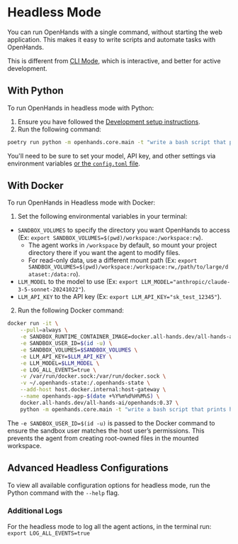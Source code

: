 # Headless Mode

You can run OpenHands with a single command, without starting the web application.
This makes it easy to write scripts and automate tasks with OpenHands.

This is different from [CLI Mode](cli-mode), which is interactive, and better for active development.

## With Python

To run OpenHands in headless mode with Python:
1. Ensure you have followed the [Development setup instructions](https://github.com/All-Hands-AI/OpenHands/blob/main/Development.md).
2. Run the following command:
```bash
poetry run python -m openhands.core.main -t "write a bash script that prints hi"
```

You'll need to be sure to set your model, API key, and other settings via environment variables
[or the `config.toml` file](https://github.com/All-Hands-AI/OpenHands/blob/main/config.template.toml).

## With Docker

To run OpenHands in Headless mode with Docker:

1. Set the following environmental variables in your terminal:

- `SANDBOX_VOLUMES` to specify the directory you want OpenHands to access (Ex: `export SANDBOX_VOLUMES=$(pwd)/workspace:/workspace:rw`).
  - The agent works in `/workspace` by default, so mount your project directory there if you want the agent to modify files.
  - For read-only data, use a different mount path (Ex: `export SANDBOX_VOLUMES=$(pwd)/workspace:/workspace:rw,/path/to/large/dataset:/data:ro`).
- `LLM_MODEL` to the model to use (Ex: `export LLM_MODEL="anthropic/claude-3-5-sonnet-20241022"`).
- `LLM_API_KEY` to the API key (Ex: `export LLM_API_KEY="sk_test_12345"`).

2. Run the following Docker command:

```bash
docker run -it \
    --pull=always \
    -e SANDBOX_RUNTIME_CONTAINER_IMAGE=docker.all-hands.dev/all-hands-ai/runtime:0.37-nikolaik \
    -e SANDBOX_USER_ID=$(id -u) \
    -e SANDBOX_VOLUMES=$SANDBOX_VOLUMES \
    -e LLM_API_KEY=$LLM_API_KEY \
    -e LLM_MODEL=$LLM_MODEL \
    -e LOG_ALL_EVENTS=true \
    -v /var/run/docker.sock:/var/run/docker.sock \
    -v ~/.openhands-state:/.openhands-state \
    --add-host host.docker.internal:host-gateway \
    --name openhands-app-$(date +%Y%m%d%H%M%S) \
    docker.all-hands.dev/all-hands-ai/openhands:0.37 \
    python -m openhands.core.main -t "write a bash script that prints hi"
```

The `-e SANDBOX_USER_ID=$(id -u)` is passed to the Docker command to ensure the sandbox user matches the host user’s
permissions. This prevents the agent from creating root-owned files in the mounted workspace.

## Advanced Headless Configurations

To view all available configuration options for headless mode, run the Python command with the `--help` flag.

### Additional Logs

For the headless mode to log all the agent actions, in the terminal run: `export LOG_ALL_EVENTS=true`
